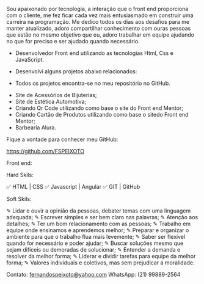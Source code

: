 Sou apaixonado por tecnologia, a interação que o front end proporciona com o cliente, me fez ficar cada vez mais entusiasmado em construir uma carreira na programação. 
Me dedico todos os dias aos desafios para me manter atualizado, adoro compartilhar conhecimento com ouras pessoas que estão no mesmo objetivo que eu, adoro trabalhar em equipe ajudando no que for preciso e ser ajudado quando necessário.

- Desenvolvedor Front end utilizando as tecnologias Html, Css e JavaScript.

- Desenvolvi alguns projetos abaixo relacionados:

- Todos os projetos encontra-se no meu repositório no GitHub.

* Site de Acessórios de Bijuterias;
* Site de Estética Automotiva;
* Criando Qr Code utilizando como base o site do Front end Mentor;
* Criando Cartão de Produtos utilizando como base o sitedo Front end Mentor;
* Barbearia Alura.

Fique a vontade para conhecer meu GitHub:

https://github.com/FSPEIXOTO

Front end:

Hard Skils:

✅ HTML | CSS
✅ Javascript | Angular 
✅ GIT | GitHub

Soft Skils:

✎ Lidar e ouvir a opinião da pessoas, debater temas com uma linguagem adequada; 
✎ Escrever simples e ser bem claro nas palavras;
✎ Atenção aos detalhes;
✎ Ter um bom relacionamento com as pessoas;
✎ Trabalho em equipe onde ensinamos e aprendemos melhor;
✎ Preparar e organizar o ambiente para que o trabalho flua mais levemente;
✎ Saber ser flexível quando for necessário e poder ajudar;
✎ Buscar soluções mesmo que sejam difíceis ou demoradas de solucionar;
✎ Entender a demanda e resolver da melhor forma;
✎ Liderar e dividir tarefas para equipe da melhor forma;
✎ Valores individuais e coletivos, mas sem prejudicar a moralidade.


Contato: fernandospeixoto@yahoo.com
WhatsApp: (21) 99889-2564
